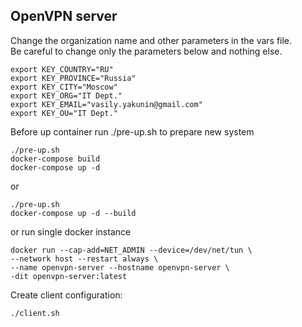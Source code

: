 ## OpenVPN server

Change the organization name and other parameters in the vars file.<br/>Be careful to change only the parameters below and nothing else.

```
export KEY_COUNTRY="RU"
export KEY_PROVINCE="Russia"
export KEY_CITY="Moscow"
export KEY_ORG="IT Dept."
export KEY_EMAIL="vasily.yakunin@gmail.com"
export KEY_OU="IT Dept."
```

Before up container run ./pre-up.sh to prepare new system

```
./pre-up.sh
docker-compose build
docker-compose up -d

```
or
```
./pre-up.sh
docker-compose up -d --build
```
or run single docker instance
```
docker run --cap-add=NET_ADMIN --device=/dev/net/tun \
--network host --restart always \
--name openvpn-server --hostname openvpn-server \
-dit openvpn-server:latest
```

Create client configuration:

```
./client.sh
```
